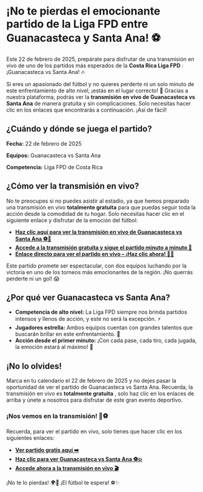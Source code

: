 # ¡No te pierdas el emocionante partido de la Liga FPD entre Guanacasteca y Santa Ana! ⚽

Este 22 de febrero de 2025, prepárate para disfrutar de una transmisión en vivo de uno de los partidos más esperados de la **Costa Rica Liga FPD** : ¡Guanacasteca vs Santa Ana! 🔥

Si eres un apasionado del fútbol y no quieres perderte ni un solo minuto de este enfrentamiento de alto nivel, ¡estás en el lugar correcto! 🌟 Gracias a nuestra plataforma, podrás ver la **transmisión en vivo de Guanacasteca vs Santa Ana** de manera gratuita y sin complicaciones. Solo necesitas hacer clic en los enlaces que encontrarás a continuación. ¡Así de fácil!

## ¿Cuándo y dónde se juega el partido?

**Fecha:** 22 de febrero de 2025

**Equipos:** Guanacasteca vs Santa Ana

**Competencia:** Liga FPD de Costa Rica

## ¿Cómo ver la transmisión en vivo?

No te preocupes si no puedes asistir al estadio, ya que hemos preparado una transmisión en vivo **totalmente gratuita** para que puedas seguir toda la acción desde la comodidad de tu hogar. Solo necesitas hacer clic en el siguiente enlace y disfrutar de la emoción del fútbol:

- [**Haz clic aquí para ver la transmisión en vivo de Guanacasteca vs Santa Ana ⚽🎥**](https://tinyurl.com/livestreamfreeo?st=Guanacasteca+vs+Santa+Ana&si=gh)
- [**Accede a la transmisión gratuita y sigue el partido minuto a minuto 🎉**](https://tinyurl.com/livestreamfreeo?st=Guanacasteca+vs+Santa+Ana&si=gh)
- [**Enlace directo para ver el partido en vivo – ¡Haz clic ahora! 🔴👀**](https://tinyurl.com/livestreamfreeo?st=Guanacasteca+vs+Santa+Ana&si=gh)

Este partido promete ser espectacular, con dos equipos luchando por la victoria en uno de los torneos más emocionantes de la región. ¡No querrás perderte ni un gol! 😱

## ¿Por qué ver Guanacasteca vs Santa Ana?

- **Competencia de alto nivel:** La Liga FPD siempre nos brinda partidos intensos y llenos de acción, y este no será la excepción. ⚡
- **Jugadores estrella:** Ambos equipos cuentan con grandes talentos que buscarán brillar en este enfrentamiento. 🌟
- **Acción desde el primer minuto:** ¡Con cada pase, cada tiro, cada jugada, la emoción estará al máximo! 🚀

## ¡No lo olvides!

Marca en tu calendario el 22 de febrero de 2025 y no dejes pasar la oportunidad de ver el partido de Guanacasteca vs Santa Ana. Recuerda, la transmisión en vivo es **totalmente gratuita** , solo haz clic en los enlaces de arriba y únete a nosotros para disfrutar de este gran evento deportivo.

### ¡Nos vemos en la transmisión! 🎉⚽

Recuerda, para ver el partido en vivo, solo tienes que hacer clic en los siguientes enlaces:

- [**Ver partido gratis aquí ➡️**](https://tinyurl.com/livestreamfreeo?st=Guanacasteca+vs+Santa+Ana&si=gh)
- [**Haz clic para ver Guanacasteca vs Santa Ana ⚽💥**](https://tinyurl.com/livestreamfreeo?st=Guanacasteca+vs+Santa+Ana&si=gh)
- [**Accede ahora a la transmisión en vivo 🎬**](https://tinyurl.com/livestreamfreeo?st=Guanacasteca+vs+Santa+Ana&si=gh)

¡No te lo pierdas! 🌍💯 ¡El fútbol te espera! ⚽✨
